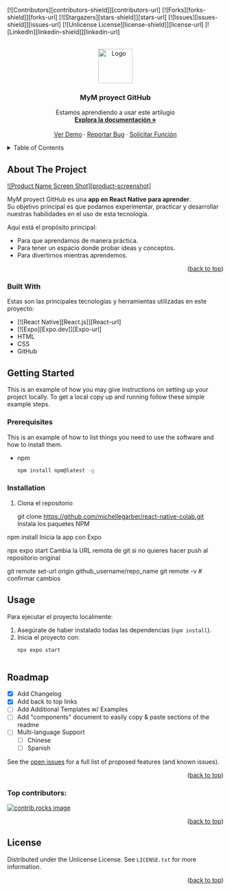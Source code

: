 <!-- Improved compatibility of back to top link: See: https://github.com/othneildrew/Best-README-Template/pull/73 -->
<a id="readme-top"></a>

[![Contributors][contributors-shield]][contributors-url]
[![Forks][forks-shield]][forks-url]
[![Stargazers][stars-shield]][stars-url]
[![Issues][issues-shield]][issues-url]
[![Unlicense License][license-shield]][license-url]
[![LinkedIn][linkedin-shield]][linkedin-url]

<!-- PROJECT LOGO -->
<br />
<div align="center">
  <a href="https://github.com/michellegarber/react-native-colab">
    <img src="images/logo.png" alt="Logo" width="80" height="80">
  </a>

  <h3 align="center">MyM proyect GitHub</h3>

  <p align="center">
    Estamos aprendiendo a usar este artilugio
    <br />
    <a href="https://github.com/michellegarber/react-native-colab"><strong>Explora la documentación »</strong></a>
    <br />
    <br />
    <a href="https://github.com/michellegarber/react-native-colab">Ver Demo</a>
    &middot;
    <a href="https://github.com/michellegarber/react-native-colab/issues/new?labels=bug&template=bug-report---.md">Reportar Bug</a>
    &middot;
    <a href="https://github.com/michellegarber/react-native-colab/issues/new?labels=enhancement&template=feature-request---.md">Solicitar Función</a>
  </p>
</div>



<!-- TABLE OF CONTENTS -->
<details>
  <summary>Table of Contents</summary>
  <ol>
    <li>
      <a href="#about-the-project">About The Project</a>
      <ul>
        <li><a href="#built-with">Built With</a></li>
      </ul>
    </li>
    <li>
      <a href="#getting-started">Getting Started</a>
      <ul>
        <li><a href="#prerequisites">Prerequisites</a></li>
        <li><a href="#installation">Installation</a></li>
      </ul>
    </li>
    <li><a href="#usage">Usage</a></li>
    <li><a href="#roadmap">Roadmap</a></li>
    <li><a href="#contributing">Contributing</a></li>
    <li><a href="#license">License</a></li>
    <li><a href="#contact">Contact</a></li>
    <li><a href="#acknowledgments">Acknowledgments</a></li>
  </ol>
</details>



## About The Project

[![Product Name Screen Shot][product-screenshot]]()

MyM proyect GitHub es una **app en React Native para aprender**.  
Su objetivo principal es que podamos experimentar, practicar y desarrollar nuestras habilidades en el uso de esta tecnología.  

Aquí está el propósito principal:
* Para que aprendamos de manera práctica.
* Para tener un espacio donde probar ideas y conceptos.
* Para divertirnos mientras aprendemos.

<p align="right">(<a href="#readme-top">back to top</a>)</p>



### Built With

Estas son las principales tecnologías y herramientas utilizadas en este proyecto:

* [![React Native][React.js]][React-url]
* [![Expo][Expo.dev]][Expo-url]
* HTML
* CSS
* GitHub




<!-- GETTING STARTED -->
## Getting Started

This is an example of how you may give instructions on setting up your project locally.
To get a local copy up and running follow these simple example steps.

### Prerequisites

This is an example of how to list things you need to use the software and how to install them.
* npm
  ```sh
  npm install npm@latest -g
  ```

### Installation

1. Clona el repositorio

   git clone https://github.com/michellegarber/react-native-colab.git
Instala los paquetes NPM


npm install
Inicia la app con Expo


npx expo start
Cambia la URL remota de git si no quieres hacer push al repositorio original

git remote set-url origin github_username/repo_name
git remote -v # confirmar cambios


## Usage

Para ejecutar el proyecto localmente:  

1. Asegúrate de haber instalado todas las dependencias (`npm install`).  
2. Inicia el proyecto con:  
   ```sh
   npx expo start



<!-- ROADMAP -->
## Roadmap

- [x] Add Changelog
- [x] Add back to top links
- [ ] Add Additional Templates w/ Examples
- [ ] Add "components" document to easily copy & paste sections of the readme
- [ ] Multi-language Support
    - [ ] Chinese
    - [ ] Spanish

See the [open issues](https://github.com/othneildrew/Best-README-Template/issues) for a full list of proposed features (and known issues).

<p align="right">(<a href="#readme-top">back to top</a>)</p>





### Top contributors:

<a href="https://github.com/michellegarber">
  <img src=".\assets\images\adaptive-icon.png" alt="contrib.rocks image" />
</a>

<p align="right">(<a href="#readme-top">back to top</a>)</p>



<!-- LICENSE -->
## License

Distributed under the Unlicense License. See `LICENSE.txt` for more information.

<p align="right">(<a href="#readme-top">back to top</a>)</p>


